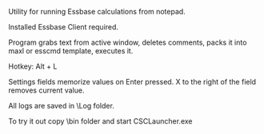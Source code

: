 Utility for running Essbase calculations from notepad.

Installed Essbase Client required.


Program grabs text from active window, deletes comments, packs it into maxl or esscmd template, executes it.

Hotkey: Alt + L

Settings fields memorize values on Enter pressed. X to the right of the field removes current value.

All logs are saved in \Log folder.

To try it out copy \bin folder and start CSCLauncher.exe
